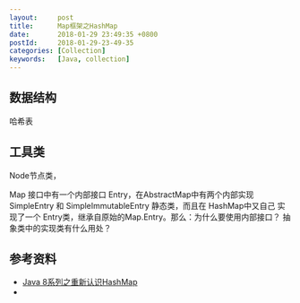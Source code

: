 ```yaml
---
layout:     post
title:      Map框架之HashMap
date:       2018-01-29 23:49:35 +0800
postId:     2018-01-29-23-49-35
categories: [Collection]
keywords:   [Java, collection]
---
```


## 数据结构

哈希表

## 工具类

Node节点类，




Map 接口中有一个内部接口 Entry，在AbstractMap中有两个内部实现 SimpleEntry 和 SimpleImmutableEntry 静态类，而且在 HashMap中又自己
实现了一个 Entry类，继承自原始的Map.Entry。那么：为什么要使用内部接口？ 抽象类中的实现类有什么用处？


## 参考资料

* [Java 8系列之重新认识HashMap](https://tech.meituan.com/java-hashmap.html)
* [](https://snailclimb.gitee.io/javaguide/#/docs/java/collection/HashMap(JDK1.8)源码+底层数据结构分析)
